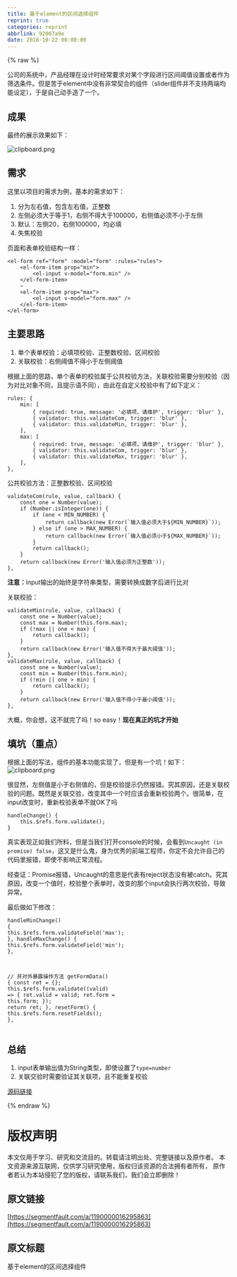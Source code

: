 ```yaml
---
title: 基于element的区间选择组件
reprint: true
categories: reprint
abbrlink: 92007a9e
date: 2018-10-22 00:00:00
---
```


{% raw %}

                    
<p>公司的系统中，产品经理在设计时经常要求对某个字段进行区间阈值设置或者作为筛选条件。但是苦于element中没有非常契合的组件（slider组件并不支持两端均能设定），于是自己动手造了一个。</p>
<h2 id="articleHeader0">成果</h2>
<p>最终的展示效果如下：</p>
<p><span class="img-wrap"><img data-src="https://static.alili.tech/img/bVbgxrb?w=480&amp;h=216" src="https://static.alili.tech/img/bVbgxrb?w=480&amp;h=216" alt="clipboard.png" title="clipboard.png" style="cursor: pointer; display: inline;"></span></p>
<h2 id="articleHeader1">需求</h2>
<p>这里以项目的需求为例，基本的需求如下：</p>
<ol>
<li>分为左右值，包含左右值，正整数</li>
<li>左侧必须大于等于1，右侧不得大于100000，右侧值必须不小于左侧</li>
<li>默认：左侧20，右侧100000，均必填</li>
<li>失焦校验</li>
</ol>
<p>页面和表单校验结构一样：</p>
<div class="widget-codetool" style="display:none;">
      <div class="widget-codetool--inner">
      <span class="selectCode code-tool" data-toggle="tooltip" data-placement="top" title="" data-original-title="全选"></span>
      <span type="button" class="copyCode code-tool" data-toggle="tooltip" data-placement="top" data-clipboard-text="<el-form ref=&quot;form&quot; :model=&quot;form&quot; :rules=&quot;rules&quot;>
    <el-form-item prop=&quot;min&quot;>
        <el-input v-model=&quot;form.min&quot; />
    </el-form-item>
    ~
    <el-form-item prop=&quot;max&quot;>
        <el-input v-model=&quot;form.max&quot; />
    </el-form-item>
</el-form>" title="" data-original-title="复制"></span>
      <span type="button" class="saveToNote code-tool" data-toggle="tooltip" data-placement="top" title="" data-original-title="放进笔记"></span>
      </div>
      </div><pre class="xml hljs"><code class="html"><span class="hljs-tag">&lt;<span class="hljs-name">el-form</span> <span class="hljs-attr">ref</span>=<span class="hljs-string">"form"</span> <span class="hljs-attr">:model</span>=<span class="hljs-string">"form"</span> <span class="hljs-attr">:rules</span>=<span class="hljs-string">"rules"</span>&gt;</span>
    <span class="hljs-tag">&lt;<span class="hljs-name">el-form-item</span> <span class="hljs-attr">prop</span>=<span class="hljs-string">"min"</span>&gt;</span>
        <span class="hljs-tag">&lt;<span class="hljs-name">el-input</span> <span class="hljs-attr">v-model</span>=<span class="hljs-string">"form.min"</span> /&gt;</span>
    <span class="hljs-tag">&lt;/<span class="hljs-name">el-form-item</span>&gt;</span>
    ~
    <span class="hljs-tag">&lt;<span class="hljs-name">el-form-item</span> <span class="hljs-attr">prop</span>=<span class="hljs-string">"max"</span>&gt;</span>
        <span class="hljs-tag">&lt;<span class="hljs-name">el-input</span> <span class="hljs-attr">v-model</span>=<span class="hljs-string">"form.max"</span> /&gt;</span>
    <span class="hljs-tag">&lt;/<span class="hljs-name">el-form-item</span>&gt;</span>
<span class="hljs-tag">&lt;/<span class="hljs-name">el-form</span>&gt;</span></code></pre>
<h2 id="articleHeader2">主要思路</h2>
<ol>
<li>单个表单校验：必填项校验、正整数校验、区间校验</li>
<li>关联校验：右侧阈值不得小于左侧阈值</li>
</ol>
<p>根据上面的思路，单个表单的校验属于公共校验方法，关联校验需要分别校验（因为对比对象不同，且提示语不同），由此在自定义校验中有了如下定义：</p>
<div class="widget-codetool" style="display:none;">
      <div class="widget-codetool--inner">
      <span class="selectCode code-tool" data-toggle="tooltip" data-placement="top" title="" data-original-title="全选"></span>
      <span type="button" class="copyCode code-tool" data-toggle="tooltip" data-placement="top" data-clipboard-text="rules: {
    min: [
        { required: true, message: '必填项，请维护', trigger: 'blur' },
        { validator: this.validateCom, trigger: 'blur' },
        { validator: this.validateMin, trigger: 'blur' },
    ],
    max: [
        { required: true, message: '必填项，请维护', trigger: 'blur' },
        { validator: this.validateCom, trigger: 'blur' },
        { validator: this.validateMax, trigger: 'blur' },
    ],
}," title="" data-original-title="复制"></span>
      <span type="button" class="saveToNote code-tool" data-toggle="tooltip" data-placement="top" title="" data-original-title="放进笔记"></span>
      </div>
      </div><pre class="javascript hljs"><code class="javascript">rules: {
    <span class="hljs-attr">min</span>: [
        { <span class="hljs-attr">required</span>: <span class="hljs-literal">true</span>, <span class="hljs-attr">message</span>: <span class="hljs-string">'必填项，请维护'</span>, <span class="hljs-attr">trigger</span>: <span class="hljs-string">'blur'</span> },
        { <span class="hljs-attr">validator</span>: <span class="hljs-keyword">this</span>.validateCom, <span class="hljs-attr">trigger</span>: <span class="hljs-string">'blur'</span> },
        { <span class="hljs-attr">validator</span>: <span class="hljs-keyword">this</span>.validateMin, <span class="hljs-attr">trigger</span>: <span class="hljs-string">'blur'</span> },
    ],
    <span class="hljs-attr">max</span>: [
        { <span class="hljs-attr">required</span>: <span class="hljs-literal">true</span>, <span class="hljs-attr">message</span>: <span class="hljs-string">'必填项，请维护'</span>, <span class="hljs-attr">trigger</span>: <span class="hljs-string">'blur'</span> },
        { <span class="hljs-attr">validator</span>: <span class="hljs-keyword">this</span>.validateCom, <span class="hljs-attr">trigger</span>: <span class="hljs-string">'blur'</span> },
        { <span class="hljs-attr">validator</span>: <span class="hljs-keyword">this</span>.validateMax, <span class="hljs-attr">trigger</span>: <span class="hljs-string">'blur'</span> },
    ],
},</code></pre>
<p>公共校验方法：正整数校验、区间校验</p>
<div class="widget-codetool" style="display:none;">
      <div class="widget-codetool--inner">
      <span class="selectCode code-tool" data-toggle="tooltip" data-placement="top" title="" data-original-title="全选"></span>
      <span type="button" class="copyCode code-tool" data-toggle="tooltip" data-placement="top" data-clipboard-text="validateCom(rule, value, callback) {
    const one = Number(value);
    if (Number.isInteger(one)) {
        if (one < MIN_NUMBER) {
            return callback(new Error(`输入值必须大于${MIN_NUMBER}`));
        } else if (one > MAX_NUMBER) {
            return callback(new Error(`输入值必须小于${MAX_NUMBER}`));
        }
        return callback();
    }
    return callback(new Error('输入值必须为正整数'));
}," title="" data-original-title="复制"></span>
      <span type="button" class="saveToNote code-tool" data-toggle="tooltip" data-placement="top" title="" data-original-title="放进笔记"></span>
      </div>
      </div><pre class="javascript hljs"><code class="javascript">validateCom(rule, value, callback) {
    <span class="hljs-keyword">const</span> one = <span class="hljs-built_in">Number</span>(value);
    <span class="hljs-keyword">if</span> (<span class="hljs-built_in">Number</span>.isInteger(one)) {
        <span class="hljs-keyword">if</span> (one &lt; MIN_NUMBER) {
            <span class="hljs-keyword">return</span> callback(<span class="hljs-keyword">new</span> <span class="hljs-built_in">Error</span>(<span class="hljs-string">`输入值必须大于<span class="hljs-subst">${MIN_NUMBER}</span>`</span>));
        } <span class="hljs-keyword">else</span> <span class="hljs-keyword">if</span> (one &gt; MAX_NUMBER) {
            <span class="hljs-keyword">return</span> callback(<span class="hljs-keyword">new</span> <span class="hljs-built_in">Error</span>(<span class="hljs-string">`输入值必须小于<span class="hljs-subst">${MAX_NUMBER}</span>`</span>));
        }
        <span class="hljs-keyword">return</span> callback();
    }
    <span class="hljs-keyword">return</span> callback(<span class="hljs-keyword">new</span> <span class="hljs-built_in">Error</span>(<span class="hljs-string">'输入值必须为正整数'</span>));
},</code></pre>
<p><strong>注意：</strong>input输出的始终是字符串类型，需要转换成数字后进行比对</p>
<p>关联校验：</p>
<div class="widget-codetool" style="display:none;">
      <div class="widget-codetool--inner">
      <span class="selectCode code-tool" data-toggle="tooltip" data-placement="top" title="" data-original-title="全选"></span>
      <span type="button" class="copyCode code-tool" data-toggle="tooltip" data-placement="top" data-clipboard-text="validateMin(rule, value, callback) {
    const one = Number(value);
    const max = Number(this.form.max);
    if (!max || one < max) {
        return callback();
    }
    return callback(new Error('输入值不得大于最大阈值'));
},
validateMax(rule, value, callback) {
    const one = Number(value);
    const min = Number(this.form.min);
    if (!min || one > min) {
        return callback();
    }
    return callback(new Error('输入值不得小于最小阈值'));
}," title="" data-original-title="复制"></span>
      <span type="button" class="saveToNote code-tool" data-toggle="tooltip" data-placement="top" title="" data-original-title="放进笔记"></span>
      </div>
      </div><pre class="javascript hljs"><code class="javascript">validateMin(rule, value, callback) {
    <span class="hljs-keyword">const</span> one = <span class="hljs-built_in">Number</span>(value);
    <span class="hljs-keyword">const</span> max = <span class="hljs-built_in">Number</span>(<span class="hljs-keyword">this</span>.form.max);
    <span class="hljs-keyword">if</span> (!max || one &lt; max) {
        <span class="hljs-keyword">return</span> callback();
    }
    <span class="hljs-keyword">return</span> callback(<span class="hljs-keyword">new</span> <span class="hljs-built_in">Error</span>(<span class="hljs-string">'输入值不得大于最大阈值'</span>));
},
validateMax(rule, value, callback) {
    <span class="hljs-keyword">const</span> one = <span class="hljs-built_in">Number</span>(value);
    <span class="hljs-keyword">const</span> min = <span class="hljs-built_in">Number</span>(<span class="hljs-keyword">this</span>.form.min);
    <span class="hljs-keyword">if</span> (!min || one &gt; min) {
        <span class="hljs-keyword">return</span> callback();
    }
    <span class="hljs-keyword">return</span> callback(<span class="hljs-keyword">new</span> <span class="hljs-built_in">Error</span>(<span class="hljs-string">'输入值不得小于最小阈值'</span>));
},</code></pre>
<p>大概，你会想，这不就完了吗！so easy！<strong>现在真正的坑才开始</strong></p>
<h2 id="articleHeader3">填坑（重点）</h2>
<p>根据上面的写法，组件的基本功能实现了，但是有一个坑！如下：<br><span class="img-wrap"><img data-src="https://static.alili.tech/img/bVbgxry?w=480&amp;h=216" src="https://static.segmentfault.com/v-5bbf1b3b/global/img/squares.svg" alt="clipboard.png" title="clipboard.png" style="cursor: pointer;"></span></p>
<p>很显然，左侧值是小于右侧值的，但是校验提示仍然报错。究其原因，还是关联校验的问题。既然是关联交验，改变其中一个时应该会重新校验两个。很简单，在input改变时，重新校验表单不就OK了吗</p>
<div class="widget-codetool" style="display:none;">
      <div class="widget-codetool--inner">
      <span class="selectCode code-tool" data-toggle="tooltip" data-placement="top" title="" data-original-title="全选"></span>
      <span type="button" class="copyCode code-tool" data-toggle="tooltip" data-placement="top" data-clipboard-text="handleChange() {
    this.$refs.form.validate();
}" title="" data-original-title="复制"></span>
      <span type="button" class="saveToNote code-tool" data-toggle="tooltip" data-placement="top" title="" data-original-title="放进笔记"></span>
      </div>
      </div><pre class="javascript hljs"><code class="javascript">handleChange() {
    <span class="hljs-keyword">this</span>.$refs.form.validate();
}</code></pre>
<p>真实表现正如我们所料，但是当我们打开console的时候，会看到<code>Uncaught (in promise) false</code>，这又是什么鬼，身为优秀的前端工程师，你定不会允许自己的代码里报错，即使不影响正常流程。</p>
<p>经查证：Promise报错，Uncaught的意思是代表有reject状态没有被catch。究其原因，改变一个值时，校验整个表单时，改变的那个input会执行两次校验，导致异常。</p>
<p>最后做如下修改：</p>
<div class="widget-codetool" style="display:none;">
      <div class="widget-codetool--inner">
      <span class="selectCode code-tool" data-toggle="tooltip" data-placement="top" title="" data-original-title="全选"></span>
      <span type="button" class="copyCode code-tool" data-toggle="tooltip" data-placement="top" data-clipboard-text="handleMinChange() {
    this.$refs.form.validateField('max');
},
handleMaxChange() {
    this.$refs.form.validateField('min');
},

// 并对外暴露操作方法
getFormData() {
    const ret = {};
    this.$refs.form.validate((valid) => {
        ret.valid = valid;
        ret.form = this.form;
    });
    return ret;
},
resetForm() {
    this.$refs.form.resetFields();
}," title="" data-original-title="复制"></span>
      <span type="button" class="saveToNote code-tool" data-toggle="tooltip" data-placement="top" title="" data-original-title="放进笔记"></span>
      </div>
      </div><pre class="javascript hljs"><code class="javascript">handleMinChange() {
    <span class="hljs-keyword">this</span>.$refs.form.validateField(<span class="hljs-string">'max'</span>);
},
handleMaxChange() {
    <span class="hljs-keyword">this</span>.$refs.form.validateField(<span class="hljs-string">'min'</span>);
},

<span class="hljs-comment">// 并对外暴露操作方法</span>
getFormData() {
    <span class="hljs-keyword">const</span> ret = {};
    <span class="hljs-keyword">this</span>.$refs.form.validate(<span class="hljs-function">(<span class="hljs-params">valid</span>) =&gt;</span> {
        ret.valid = valid;
        ret.form = <span class="hljs-keyword">this</span>.form;
    });
    <span class="hljs-keyword">return</span> ret;
},
resetForm() {
    <span class="hljs-keyword">this</span>.$refs.form.resetFields();
},</code></pre>
<h2 id="articleHeader4">总结</h2>
<ol>
<li>input表单输出值为String类型，即使设置了<code>type=number</code>
</li>
<li>关联交验时需要验证其关联项，且不能重复校验</li>
</ol>
<p><a href="https://segmentfault.com/n/1330000016295830">源码链接</a></p>

                
{% endraw %}

# 版权声明
本文仅用于学习、研究和交流目的。转载请注明出处、完整链接以及原作者。
本文资源来源互联网，仅供学习研究使用，版权归该资源的合法拥有者所有，
原作者若认为本站侵犯了您的版权，请联系我们，我们会立即删除！

## 原文链接
[https://segmentfault.com/a/1190000016295863](https://segmentfault.com/a/1190000016295863)

## 原文标题
基于element的区间选择组件
